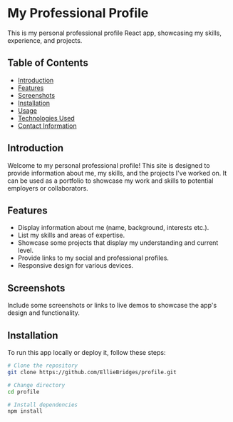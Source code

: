 # My Professional Profile

This is my personal professional profile React app, showcasing my skills, experience, and projects.

## Table of Contents

- [Introduction](#introduction)
- [Features](#features)
- [Screenshots](#screenshots)
- [Installation](#installation)
- [Usage](#usage)
- [Technologies Used](#technologies-used)
- [Contact Information](#contact-information)

## Introduction

Welcome to my personal professional profile! This site is designed to provide information about me, my skills, and the projects I've worked on. It can be used as a portfolio to showcase my work and skills to potential employers or collaborators.

## Features

- Display information about me (name, background, interests etc.).
- List my skills and areas of expertise.
- Showcase some projects that display my understanding and current level.
- Provide links to my social and professional profiles.
- Responsive design for various devices.

## Screenshots

Include some screenshots or links to live demos to showcase the app's design and functionality.

## Installation

To run this app locally or deploy it, follow these steps:

```bash
# Clone the repository
git clone https://github.com/EllieBridges/profile.git

# Change directory
cd profile

# Install dependencies
npm install

```

